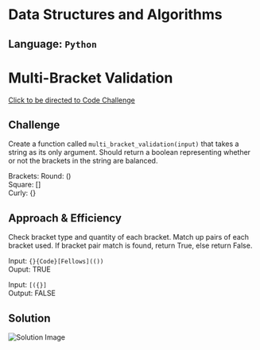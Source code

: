 # Data Structures and Algorithms

## Language: `Python`

# Multi-Bracket Validation
[Click to be directed to Code Challenge](https://github.com/gracerosemary/data-structures-and-algorithms/tree/master/python/challenges/multi_bracket_validation)      

## Challenge
Create a function called `multi_bracket_validation(input)` that takes a string as its only argument. Should return a boolean representing whether or not the brackets in the string are balanced. 

Brackets:
Round: ()  
Square: []  
Curly: {}  

## Approach & Efficiency
Check bracket type and quantity of each bracket. Match up pairs of each bracket used. If bracket pair match is found, return True, else return False. 

Input: `{}{Code}[Fellows](())`	  
Ouput: TRUE

Input: `[({}]`  
Output: FALSE

## Solution
![Solution Image](assets/brackets.png)  